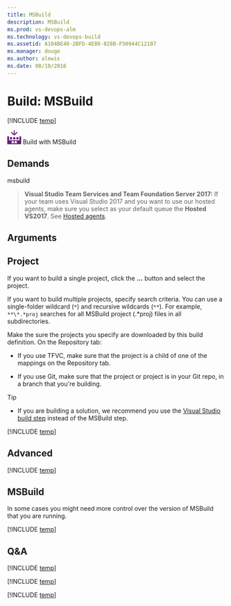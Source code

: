 ```yaml
---
title: MSBuild
description: MSBuild
ms.prod: vs-devops-alm
ms.technology: vs-devops-build
ms.assetid: A104BE40-2BFD-4E80-828B-F50944C12107
ms.manager: douge
ms.author: alewis
ms.date: 08/10/2016
---
```


# Build: MSBuild

[!INCLUDE [temp](../../_shared/version-tfs-2015-rtm.md)]

![](_img/msbuild.png) Build with MSBuild

## Demands

msbuild

> **Visual Studio Team Services and Team Foundation Server 2017:** If your team uses Visual Studio 2017 and you want to use our hosted agents, make sure you select as your default queue the **Hosted VS2017**. See [Hosted agents](../../concepts/agents/hosted.md).

## Arguments

## Project

If you want to build a single project, click the <strong>...</strong> button and select the project.

If you want to build multiple projects, specify search criteria. You can use a single-folder wildcard (```*```) and recursive wildcards (```**```). For example, ```**\*.*proj``` searches for all MSBuild project (.&#42;proj) files in all subdirectories.

Make the sure the projects you specify are downloaded by this build definition. On the Repository tab:

* If you use TFVC, make sure that the  project is a child of one of the mappings on the Repository tab. 

* If you use Git, make sure that the project or project is in your Git repo, in a branch that you're building.

> [!TIP]
>
> * If you are building a solution, we recommend you use the [Visual Studio build step](visual-studio-build.md) instead of the MSBuild step.

[!INCLUDE [temp](../_shared/msbuild_args.md)]

## Advanced

[!INCLUDE [temp](../_shared/msbuild_record_project_details_arg.md)]

## MSBuild

In some cases you might need more control over the version of MSBuild that you are running.

[!INCLUDE [temp](../_shared/control-options-arguments.md)]

## Q&A
<!-- BEGINSECTION class="md-qanda" -->

[!INCLUDE [temp](../_shared/msbuild_qa.md)]

[!INCLUDE [temp](../../_shared/qa-agents.md)]

[!INCLUDE [temp](../../_shared/qa-versions.md)]

<!-- ENDSECTION -->
